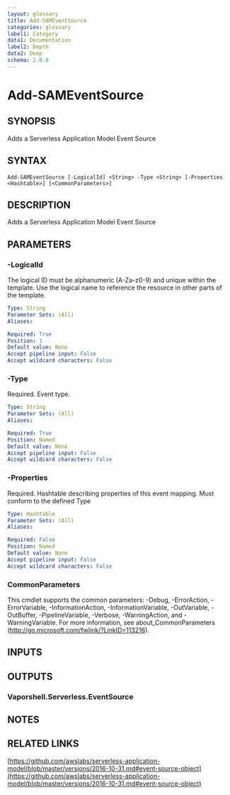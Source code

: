 ```yaml
---
layout: glossary
title: Add-SAMEventSource
categories: glossary
label1: Category
data1: Documentation
label2: Depth
data2: Deep
schema: 2.0.0
---
```


# Add-SAMEventSource

## SYNOPSIS
Adds a Serverless Application Model Event Source

## SYNTAX

```
Add-SAMEventSource [-LogicalId] <String> -Type <String> [-Properties <Hashtable>] [<CommonParameters>]
```

## DESCRIPTION
Adds a Serverless Application Model Event Source

## PARAMETERS

### -LogicalId
The logical ID must be alphanumeric (A-Za-z0-9) and unique within the template.
Use the logical name to reference the resource in other parts of the template.

```yaml
Type: String
Parameter Sets: (All)
Aliases:

Required: True
Position: 1
Default value: None
Accept pipeline input: False
Accept wildcard characters: False
```

### -Type
Required.
Event type.

```yaml
Type: String
Parameter Sets: (All)
Aliases:

Required: True
Position: Named
Default value: None
Accept pipeline input: False
Accept wildcard characters: False
```

### -Properties
Required.
Hashtable describing properties of this event mapping.
Must conform to the defined Type

```yaml
Type: Hashtable
Parameter Sets: (All)
Aliases:

Required: False
Position: Named
Default value: None
Accept pipeline input: False
Accept wildcard characters: False
```

### CommonParameters
This cmdlet supports the common parameters: -Debug, -ErrorAction, -ErrorVariable, -InformationAction, -InformationVariable, -OutVariable, -OutBuffer, -PipelineVariable, -Verbose, -WarningAction, and -WarningVariable.
For more information, see about_CommonParameters (http://go.microsoft.com/fwlink/?LinkID=113216).

## INPUTS

## OUTPUTS

### Vaporshell.Serverless.EventSource

## NOTES

## RELATED LINKS

[https://github.com/awslabs/serverless-application-model/blob/master/versions/2016-10-31.md#event-source-object](https://github.com/awslabs/serverless-application-model/blob/master/versions/2016-10-31.md#event-source-object)

